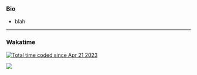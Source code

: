 ### Bio

- blah 

---

### Wakatime

<a href="https://wakatime.com/@d98bbc46-d96b-4611-b0b4-3956f04fcaa0"> <img src="https://wakatime.com/badge/user/d98bbc46-d96b-4611-b0b4-3956f04fcaa0.svg?style=social" alt="Total time coded since Apr 21 2023"/> </a>

<a href="https://wakatime.com"><img src="https://wakatime.com/share/@wowitswyatt/e149538c-541d-4600-bced-1689b442a3f4.png" /></a>